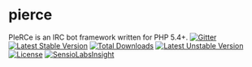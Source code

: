 pierce
======

PIeRCe is an IRC bot framework written for PHP 5.4+.
[![Gitter](https://badges.gitter.im/Join%20Chat.svg)](https://gitter.im/garrettw/pierce?utm_source=badge&utm_medium=badge&utm_campaign=pr-badge&utm_content=badge)
[![Latest Stable Version](https://poser.pugx.org/garrettw/pierce/v/stable.svg)](https://packagist.org/packages/garrettw/pierce) [![Total Downloads](https://poser.pugx.org/garrettw/pierce/downloads.svg)](https://packagist.org/packages/garrettw/pierce) [![Latest Unstable Version](https://poser.pugx.org/garrettw/pierce/v/unstable.svg)](https://packagist.org/packages/garrettw/pierce) [![License](https://poser.pugx.org/garrettw/pierce/license.svg)](https://packagist.org/packages/garrettw/pierce) [![SensioLabsInsight](https://insight.sensiolabs.com/projects/e9845fdc-c7bf-4c53-822e-3c9d71ca5c0c/mini.png)](https://insight.sensiolabs.com/projects/e9845fdc-c7bf-4c53-822e-3c9d71ca5c0c)
